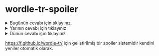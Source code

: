 # wordle-tr-spoiler

<details>
  <summary>Bugünün cevabı için tıklayınız.</summary>
  <br>
    <b> arpçı </b>
</details>

<details>
  <summary>Yarının cevabı için tıklayınız</summary>
  <br>
   <b> evaze </b>
</details>

<details>
  <summary>Dünün cevabı için tıklayınız </summary>
  <br>
  <b> sakıt </b>
</details>

https://f.github.io/wordle-tr/ için geliştirilmiş bir spoiler sistemidir kendini yeniler otomatik olarak.

